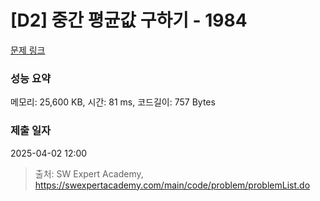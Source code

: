 # [D2] 중간 평균값 구하기 - 1984 

[문제 링크](https://swexpertacademy.com/main/code/problem/problemDetail.do?contestProbId=AV5Pw_-KAdcDFAUq) 

### 성능 요약

메모리: 25,600 KB, 시간: 81 ms, 코드길이: 757 Bytes

### 제출 일자

2025-04-02 12:00



> 출처: SW Expert Academy, https://swexpertacademy.com/main/code/problem/problemList.do